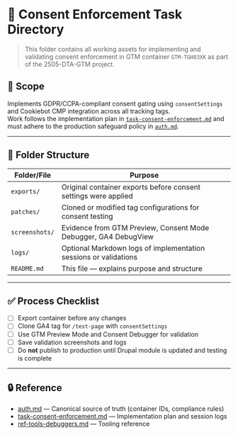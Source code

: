 # 📁 Consent Enforcement Task Directory

> This folder contains all working assets for implementing and validating consent enforcement in GTM container `GTM-TGH83XK` as part of the 2505-DTA-GTM project.

## 📌 Scope
Implements GDPR/CCPA-compliant consent gating using `consentSettings` and Cookiebot CMP integration across all tracking tags.  
Work follows the implementation plan in [`task-consent-enforcement.md`](../task-consent-enforcement.md) and must adhere to the production safeguard policy in [`auth.md`](../auth.md).

---

## 📂 Folder Structure

| Folder/File        | Purpose                                                                 |
|--------------------|-------------------------------------------------------------------------|
| `exports/`         | Original container exports before consent settings were applied         |
| `patches/`         | Cloned or modified tag configurations for consent testing               |
| `screenshots/`     | Evidence from GTM Preview, Consent Mode Debugger, GA4 DebugView         |
| `logs/`            | Optional Markdown logs of implementation sessions or validations        |
| `README.md`        | This file — explains purpose and structure                              |

---

## ✅ Process Checklist

- [ ] Export container before any changes
- [ ] Clone GA4 tag for `/test-page` with `consentSettings`
- [ ] Use GTM Preview Mode and Consent Debugger for validation
- [ ] Save validation screenshots and logs
- [ ] Do **not** publish to production until Drupal module is updated and testing is complete

---

## 🔒 Reference

- [auth.md](../auth.md) — Canonical source of truth (container IDs, compliance rules)
- [task-consent-enforcement.md](../task-consent-enforcement.md) — Implementation plan and session logs
- [ref-tools-debuggers.md](../ref-tools-debuggers.md) — Tooling reference

